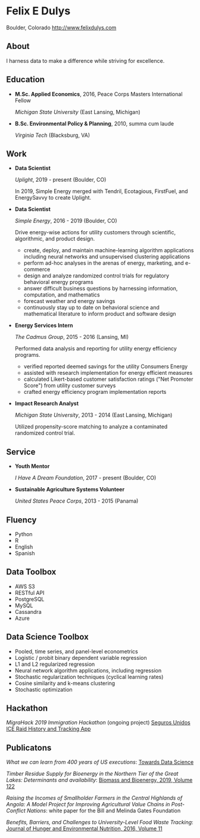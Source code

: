 Felix E Dulys
=============

Boulder, Colorado
<http://www.felixdulys.com>

About
---------

I harness data to make a difference while striving for excellence.



Education
---------

*   **M.Sc. Applied Economics**, 2016, Peace Corps Masters International Fellow

    *Michigan State University* (East Lansing, Michigan)

*   **B.Sc. Environmental Policy & Planning**, 2010, summa cum laude

    *Virginia Tech* (Blacksburg, VA)


Work
---------------

*   **Data Scientist**

    *Uplight*, 2019 - present (Boulder, CO)

    In 2019, Simple Energy merged with Tendril, Ecotagious, FirstFuel, and EnergySavvy to create Uplight.




*   **Data Scientist**

    *Simple Energy*, 2016 - 2019 (Boulder, CO)

    Drive energy-wise actions for utility customers through scientific, algorithmic, and product design.

    - create, deploy, and maintain machine-learning algorithm applications including neural networks and unsupervised clustering applications
    - perform ad-hoc analyses in the arenas of energy, marketing, and e-commerce
    - design and analyze randomized control trials for regulatory behavioral energy programs
    - answer difficult business questions by harnessing information, computation, and mathematics
    - forecast weather and energy savings
    - continuously stay up to date on behavioral science and mathematical literature to inform product and software design






*   **Energy Services Intern**

    *The Cadmus Group*, 2015 - 2016 (Lansing, MI)

    Performed data analysis and reporting for utility energy efficiency programs.

    - verified reported deemed savings for the utility Consumers Energy
    - assisted with research implementation for energy efficient measures
    - calculated Likert-based customer satisfaction ratings ("Net Promoter Score") from utility customer surveys
    - crafted energy efficiency program implementation reports







*   **Impact Research Analyst**

    *Michigan State University*, 2013 - 2014 (East Lansing, Michigan)

    Utilized propensity-score matching to analyze a contaminated randomized control trial.



Service
-------

*   **Youth Mentor**

    *I Have A Dream Foundation*, 2017 - present (Boulder, CO)

*   **Sustainable Agriculture Systems Volunteer**

    *United States Peace Corps*, 2013 - 2015 (Panama)



Fluency
------

- Python
- R
- English
- Spanish


Data Toolbox
------

- AWS S3
- RESTful API
- PostgreSQL
- MySQL
- Cassandra
- Azure


Data Science Toolbox
--------------------

- Pooled, time series, and panel-level econometrics
- Logistic / probit binary dependent variable regression
- L1 and L2 regularized regression
- Neural network algorithm applications, including regression
- Stochastic regularization techniques (cyclical learning rates)
- Cosine similarity and k-means clustering
- Stochastic optimization


Hackathon
---------
*MigraHack 2019 Immigration Hackathon* (ongoing project) [Seguros Unidos ICE Raid History and Tracking App](<http://github.com/mariajcb/migrahack>)

Publicatons
-----------

*What we can learn from 400 years of US executions*: [Towards Data Science](<https://towardsdatascience.com/what-we-can-learn-from-400-years-of-us-executions-a6a8f522dba>)


*Timber Residue Supply for Bioenergy in the Northern Tier of the Great Lakes: Determinants and availability*: [Biomass and Bioenergy, 2019, Volume 122](<https://www.sciencedirect.com/science/article/pii/S0961953419300352>)

*Raising the Incomes of Smallholder Farmers in the Central Highlands of Angola: A Model Project for Improving Agricultural Value Chains in Post-Conflict Nations*: white paper for the Bill and Melinda Gates Foundation

*Benefits, Barriers, and Challenges to University-Level Food Waste Tracking*: [Journal of Hunger and Environmental Nutrition, 2016, Volume 11](<https://www.tandfonline.com/doi/abs/10.1080/19320248.2015.1045676?journalCode=when20>)
